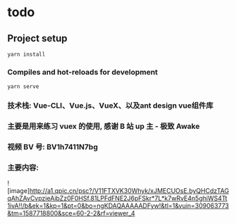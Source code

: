 # todo

## Project setup

```
yarn install
```

### Compiles and hot-reloads for development

```
yarn serve
```
### 技术栈: Vue-CLI、Vue.js、VueX、以及ant design vue组件库

### 主要是用来练习 vuex 的使用, 感谢 B 站 up 主 - 极致 Awake

### 视频 BV 号: BV1h7411N7bg

### 主要内容:

 ![image]http://a1.qpic.cn/psc?/V11FTXVK30Whyk/xJMECUOsE.byQHCdzTAGqAhZAvCvpzieAibZz0F0HSf.81LPFdFNE2J6pFSkr*7L*k7wRvE4n5ghiWS4Tt1ivA!!/b&ek=1&kp=1&pt=0&bo=ngKDAQAAAAADFyw!&tl=1&vuin=309063773&tm=1587718800&sce=60-2-2&rf=viewer_4
